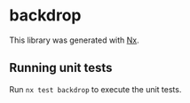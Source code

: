 # backdrop

This library was generated with [Nx](https://nx.dev).

## Running unit tests

Run `nx test backdrop` to execute the unit tests.
